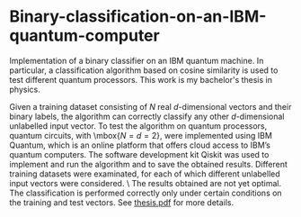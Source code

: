 # Binary-classification-on-an-IBM-quantum-computer

Implementation of a binary classifier on an IBM quantum machine. In particular, a classification algorithm based on cosine similarity is used to test different quantum processors. This work is my bachelor's thesis in physics.

Given a training dataset consisting of $N$ real $d$-dimensional vectors and their binary labels, the algorithm can correctly classify any other $d$-dimensional unlabelled input vector. To test the algorithm on quantum processors, quantum circuits, with \mbox{$N = d = 2$}, were implemented using IBM Quantum,
which is an online platform that offers cloud access to IBM’s quantum computers. 
The software development kit Qiskit was used to implement and run the algorithm and to save the obtained results. Different training datasets were examinated, for each of which different unlabelled input vectors were considered. \\
The results obtained are not yet optimal. The classification is performed correctly only under certain conditions on the training and test vectors. See [thesis.pdf](thesis.pdf) for more details. 
